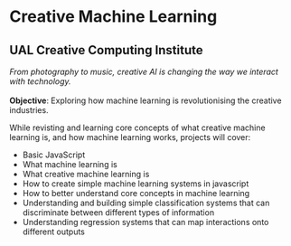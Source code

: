 # Creative Machine Learning
## UAL Creative Computing Institute

<i>From photography to music, creative AI is changing the way we interact with technology.</i>
<br>
<br>
<b>Objective</b>: Exploring how machine learning is revolutionising the creative industries.

While revisting and learning core concepts of what creative machine learning is, and how machine learning works, projects will cover:

- Basic JavaScript
- What machine learning is
- What creative machine learning is
- How to create simple machine learning systems in javascript
- How to better understand core concepts in machine learning
- Understanding and building simple classification systems that can discriminate between different types of information
- Understanding regression systems that can map interactions onto different outputs